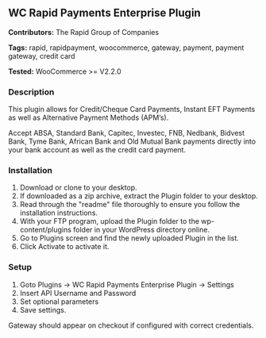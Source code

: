 ## WC Rapid Payments Enterprise Plugin

**Contributors:** The Rapid Group of Companies

**Tags:** rapid, rapidpayment, woocommerce, gateway, payment, payment gateway, credit card

**Tested:** WooCommerce >= V2.2.0

### Description

This plugin allows for Credit/Cheque Card Payments, Instant EFT Payments as well as Alternative Payment Methods (APM’s).

Accept ABSA, Standard Bank, Capitec, Investec, FNB, Nedbank, Bidvest Bank, Tyme Bank, African Bank and Old Mutual Bank payments directly into your bank account as well as the credit card payment.

### Installation

1. Download or clone to your desktop.
2. If downloaded as a zip archive, extract the Plugin folder to your desktop.
3. Read through the "readme" file thoroughly to ensure you follow the installation instructions.
4. With your FTP program, upload the Plugin folder to the wp-content/plugins folder in your WordPress directory online.
5. Go to Plugins screen and find the newly uploaded Plugin in the list.
6. Click Activate to activate it.

### Setup

1. Goto Plugins -> WC Rapid Payments Enterprise Plugin -> Settings
2. Insert API Username and Password
3. Set optional parameters
4. Save settings. 

Gateway should appear on checkout if configured with correct credentials.

